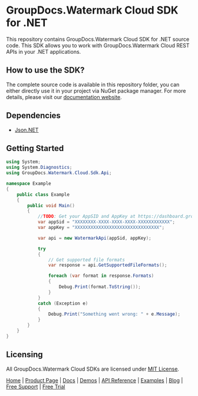 # GroupDocs.Watermark Cloud SDK for .NET
This repository contains GroupDocs.Watermark Cloud SDK for .NET source code. This SDK allows you to work with GroupDocs.Watermark Cloud REST APIs in your .NET applications.

## How to use the SDK?
The complete source code is available in this repository folder, you can either directly use it in your project via NuGet package manager. For more details, please visit our [documentation website](https://docs.groupdocs.cloud/watermark/available-sdks/).

## Dependencies
- [Json.NET](https://www.nuget.org/packages/Newtonsoft.Json)

## Getting Started

```csharp
using System;
using System.Diagnostics;
using GroupDocs.Watermark.Cloud.Sdk.Api;

namespace Example
{
    public class Example
    {
        public void Main()
        {
            //TODO: Get your AppSID and AppKey at https://dashboard.groupdocs.cloud (free registration is required).
            var appSid = "XXXXXXXX-XXXX-XXXX-XXXX-XXXXXXXXXXXX";
            var appKey = "XXXXXXXXXXXXXXXXXXXXXXXXXXXXXXXX";

            var api = new WatermarkApi(appSid, appKey);

            try
            {
                // Get supported file formats
                var response = api.GetSupportedFileFormats();

                foreach (var format in response.Formats)
                {
                    Debug.Print(format.ToString());
                }
            }
            catch (Exception e)
            {
                Debug.Print("Something went wrong: " + e.Message);
            }
        }
    }
}
```

## Licensing
All GroupDocs.Watermark Cloud SDKs are licensed under [MIT License](LICENSE).

[Home](https://www.groupdocs.cloud/) | [Product Page](https://products.groupdocs.cloud/watermark/net) | [Docs](https://docs.groupdocs.cloud/watermark/) | [Demos](https://products.groupdocs.app/watermark/family) | [API Reference](https://apireference.groupdocs.cloud/watermark/) | [Examples](https://github.com/groupdocs-watermark-cloud/groupdocs-watermark-cloud-dotnet-samples) | [Blog](https://blog.groupdocs.cloud/category/watermark/) | [Free Support](https://forum.groupdocs.cloud/c/watermark) | [Free Trial](https://purchase.groupdocs.cloud/trial)
